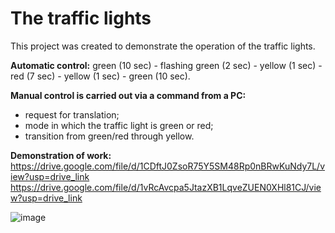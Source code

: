 # The traffic lights

This project was created to demonstrate the operation of the traffic lights.

**Automatic control:** green (10 sec) - flashing green (2 sec) - yellow (1 sec) - red (7 sec) - yellow (1 sec) - green (10 sec).

**Manual control is carried out via a command from a PC:**
+ request for translation;
+ mode in which the traffic light is green or red;
+ transition from green/red through yellow.

**Demonstration of work:** https://drive.google.com/file/d/1CDftJ0ZsoR75Y5SM48Rp0nBRwKuNdy7L/view?usp=drive_link
https://drive.google.com/file/d/1vRcAvcpa5JtazXB1LqveZUEN0XHl81CJ/view?usp=drive_link


![image](https://github.com/user-attachments/assets/d9ef52c2-3249-4386-8ec1-aa27f6c5dfdc)
